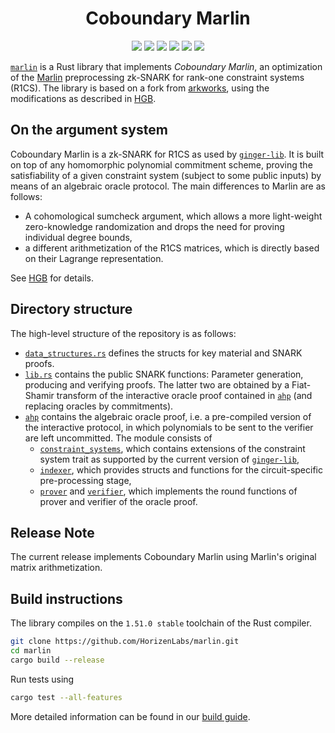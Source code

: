 <h1 align="center">Coboundary Marlin</h1>

<p align="center">
    <a href= "https://github.com/HorizenLabs/marlin/releases"><img src="https://img.shields.io/github/release/HorizenLabs/marlin.svg"></a>
    <a href="AUTHORS"><img src="https://img.shields.io/github/contributors/HorizenLabs/marlin.svg?"></a>
    <a href="https://travis-ci.com/github/HorizenLabs/marlin"><img src="https://app.travis-ci.com/HorizenLabs/marlin.svg?branch=master"></a>
    <a href="LICENSE-APACHE"><img src="https://img.shields.io/badge/license-APACHE-blue.svg"></a>
    <a href="LICENSE-MIT"><img src="https://img.shields.io/badge/license-MIT-blue.svg"></a>
    <a href="CONTRIBUTING.md"><img src="https://img.shields.io/badge/PRs-welcome-brightgreen.svg?style=flat-square"></a>
</p>

[`marlin`](HL_marlin) is a Rust library that implements *Coboundary Marlin*, an optimization of the [Marlin](https://eprint.iacr.org/2019/1047) preprocessing zk-SNARK for rank-one constraint systems (R1CS). The library is based on a fork from [arkworks](http://github.com/arkworks-rs/marlin), using the modifications as described in [HGB](https://eprint.iacr.org/2021/930). 

## On the argument system

Coboundary Marlin is a zk-SNARK for R1CS as used by [`ginger-lib`](https://github.com/HorizenOfficial/ginger-lib"). It is built on top of any homomorphic polynomial commitment scheme, proving the satisfiability of a given constraint system (subject to some  public inputs) by means of an algebraic oracle protocol. The main differences to Marlin are as follows:

- A cohomological sumcheck argument, which allows a more light-weight zero-knowledge randomization and drops the need for proving individual degree bounds,
- a different arithmetization of the R1CS matrices, which is directly based on their Lagrange representation.

See [HGB](https://eprint.iacr.org/2021/930) for details. 

##  Directory structure 

The high-level structure of the repository is as follows:

- [`data_structures.rs`](src/data_structures.rs) defines the structs for key material and SNARK proofs.
- [`lib.rs`](src/lib.rs) contains the public SNARK functions: Parameter generation, producing and verifying proofs. The latter two are obtained by a Fiat-Shamir transform of the interactive oracle proof contained in [`ahp`](src/ahp/mod.rs) (and replacing oracles by commitments).
- [`ahp`](src/ahp/mod.rs) contains the algebraic oracle proof, i.e. a pre-compiled version of the interactive protocol, in which polynomials to be sent to the verifier are left uncommitted. The module consists of
  - [`constraint_systems`](src/ahp/constraint_systems.rs), which contains extensions of the constraint system trait as supported by the current version of [`ginger-lib`](https://github.com/HorizenOfficial/ginger-lib"),
  - [`indexer`](src/ahp/indexer.rs), which provides structs and functions for the circuit-specific pre-processing stage,
  - [`prover`](src/ahp/prover.rs)  and [`verifier`](src/ahp/verifier.rs), which implements the round functions of prover and verifier of the oracle proof.

## Release Note

The current release implements Coboundary Marlin using Marlin's original matrix arithmetization.

## Build instructions

The library compiles on the `1.51.0 stable` toolchain of the Rust compiler. 
```bash
git clone https://github.com/HorizenLabs/marlin.git
cd marlin
cargo build --release
```
Run tests using
```bash
cargo test --all-features 
```
More detailed information can be found in our [build guide](BUILD.md).
